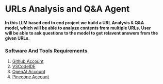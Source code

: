 # URLs Analysis and Q&A Agent

#### In this LLM based end to end project we build a URL Analysis & Q&A model, which will be able to analyze contents from multiple URLs. User will be able to ask questions to the model to get relavent answers from the given URLs.

### Software And Tools Requirements

1. [Github Account](https://github.com)
2. [VSCodeIDE](https://code.visualstudio.com/)
3. [OpenAI Account](https://platform.openai.com/)
4. [Pinecone Account](https://www.pinecone.io/)
